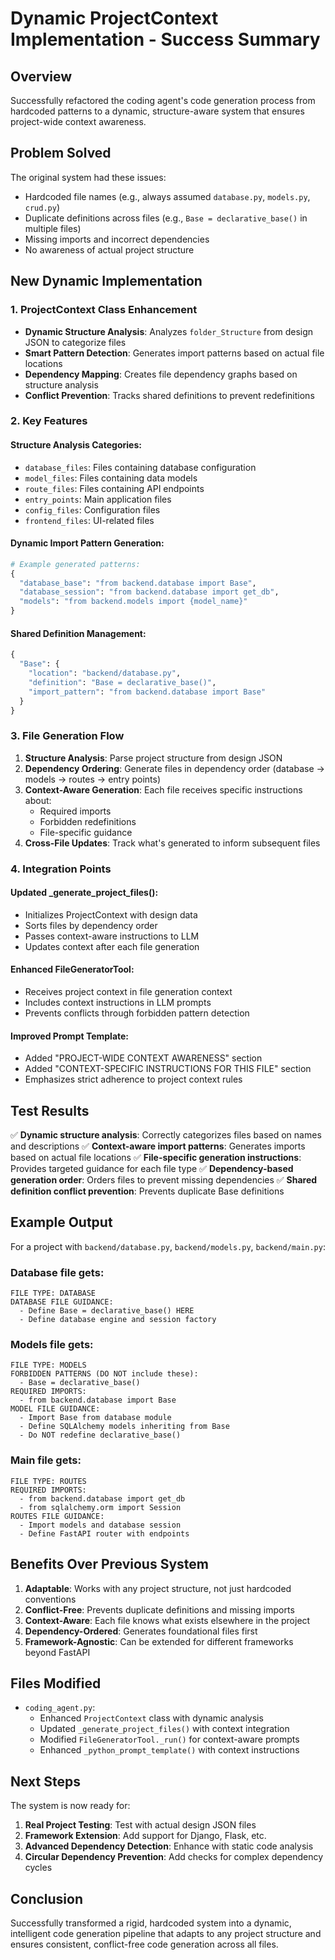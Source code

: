 # Dynamic ProjectContext Implementation - Success Summary

## Overview
Successfully refactored the coding agent's code generation process from hardcoded patterns to a dynamic, structure-aware system that ensures project-wide context awareness.

## Problem Solved
The original system had these issues:
- Hardcoded file names (e.g., always assumed `database.py`, `models.py`, `crud.py`)
- Duplicate definitions across files (e.g., `Base = declarative_base()` in multiple files)
- Missing imports and incorrect dependencies
- No awareness of actual project structure

## New Dynamic Implementation

### 1. ProjectContext Class Enhancement
- **Dynamic Structure Analysis**: Analyzes `folder_Structure` from design JSON to categorize files
- **Smart Pattern Detection**: Generates import patterns based on actual file locations
- **Dependency Mapping**: Creates file dependency graphs based on structure analysis
- **Conflict Prevention**: Tracks shared definitions to prevent redefinitions

### 2. Key Features

#### Structure Analysis Categories:
- `database_files`: Files containing database configuration
- `model_files`: Files containing data models
- `route_files`: Files containing API endpoints
- `entry_points`: Main application files
- `config_files`: Configuration files
- `frontend_files`: UI-related files

#### Dynamic Import Pattern Generation:
```python
# Example generated patterns:
{
  "database_base": "from backend.database import Base",
  "database_session": "from backend.database import get_db",
  "models": "from backend.models import {model_name}"
}
```

#### Shared Definition Management:
```python
{
  "Base": {
    "location": "backend/database.py",
    "definition": "Base = declarative_base()",
    "import_pattern": "from backend.database import Base"
  }
}
```

### 3. File Generation Flow
1. **Structure Analysis**: Parse project structure from design JSON
2. **Dependency Ordering**: Generate files in dependency order (database → models → routes → entry points)
3. **Context-Aware Generation**: Each file receives specific instructions about:
   - Required imports
   - Forbidden redefinitions
   - File-specific guidance
4. **Cross-File Updates**: Track what's generated to inform subsequent files

### 4. Integration Points

#### Updated _generate_project_files():
- Initializes ProjectContext with design data
- Sorts files by dependency order
- Passes context-aware instructions to LLM
- Updates context after each file generation

#### Enhanced FileGeneratorTool:
- Receives project context in file generation context
- Includes context instructions in LLM prompts
- Prevents conflicts through forbidden pattern detection

#### Improved Prompt Template:
- Added "PROJECT-WIDE CONTEXT AWARENESS" section
- Added "CONTEXT-SPECIFIC INSTRUCTIONS FOR THIS FILE" section
- Emphasizes strict adherence to project context rules

## Test Results
✅ **Dynamic structure analysis**: Correctly categorizes files based on names and descriptions
✅ **Context-aware import patterns**: Generates imports based on actual file locations
✅ **File-specific generation instructions**: Provides targeted guidance for each file type
✅ **Dependency-based generation order**: Orders files to prevent missing dependencies
✅ **Shared definition conflict prevention**: Prevents duplicate Base definitions

## Example Output
For a project with `backend/database.py`, `backend/models.py`, `backend/main.py`:

### Database file gets:
```
FILE TYPE: DATABASE
DATABASE FILE GUIDANCE:
  - Define Base = declarative_base() HERE
  - Define database engine and session factory
```

### Models file gets:
```
FILE TYPE: MODELS
FORBIDDEN PATTERNS (DO NOT include these):
  - Base = declarative_base()
REQUIRED IMPORTS:
  - from backend.database import Base
MODEL FILE GUIDANCE:
  - Import Base from database module
  - Define SQLAlchemy models inheriting from Base
  - Do NOT redefine declarative_base()
```

### Main file gets:
```
FILE TYPE: ROUTES
REQUIRED IMPORTS:
  - from backend.database import get_db
  - from sqlalchemy.orm import Session
ROUTES FILE GUIDANCE:
  - Import models and database session
  - Define FastAPI router with endpoints
```

## Benefits Over Previous System
1. **Adaptable**: Works with any project structure, not just hardcoded conventions
2. **Conflict-Free**: Prevents duplicate definitions and missing imports
3. **Context-Aware**: Each file knows what exists elsewhere in the project
4. **Dependency-Ordered**: Generates foundational files first
5. **Framework-Agnostic**: Can be extended for different frameworks beyond FastAPI

## Files Modified
- `coding_agent.py`: 
  - Enhanced `ProjectContext` class with dynamic analysis
  - Updated `_generate_project_files()` with context integration
  - Modified `FileGeneratorTool._run()` for context-aware prompts
  - Enhanced `_python_prompt_template()` with context instructions

## Next Steps
The system is now ready for:
1. **Real Project Testing**: Test with actual design JSON files
2. **Framework Extension**: Add support for Django, Flask, etc.
3. **Advanced Dependency Detection**: Enhance with static code analysis
4. **Circular Dependency Prevention**: Add checks for complex dependency cycles

## Conclusion
Successfully transformed a rigid, hardcoded system into a dynamic, intelligent code generation pipeline that adapts to any project structure and ensures consistent, conflict-free code generation across all files.
